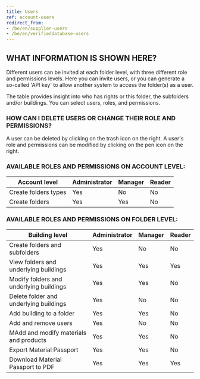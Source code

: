 ```yaml
---
title: Users
ref: account-users
redirect_from:
- /be/en/supplier-users
- /be/en/verifieddatabase-users
---
```


## WHAT INFORMATION IS SHOWN HERE?
Different users can be invited at each folder level, with three different role and permissions levels. Here you can invite users, or you can generate a so-called 'API key' to allow another system to access the folder(s) as a user.

The table provides insight into who has rights or this folder, the subfolders and/or buildings. You can select users, roles, and permissions.


### HOW CAN I DELETE USERS OR CHANGE THEIR ROLE AND PERMISSIONS?
A user can be deleted by clicking on the trash icon on the right. A user's role and permissions can be modified by clicking on the pen icon on the right.


### AVAILABLE ROLES AND PERMISSIONS ON ACCOUNT LEVEL:

| Account level                               | Administrator | Manager | Reader |
|---------------------------------------------|---------------|---------|--------|
| Create folders types                        | Yes           | No      | No     |
| Create folders                              | Yes           | Yes     | No     |


### AVAILABLE ROLES AND PERMISSIONS ON FOLDER LEVEL:

| Building level                              | Administrator | Manager | Reader |
|---------------------------------------------|---------------|---------|--------|
| Create folders and subfolders               | Yes           | No      | No     |
| View folders and underlying buildings       | Yes           | Yes     | Yes    |
| Modify folders and underlying buildings     | Yes           | Yes     | No     |
| Delete folder and underlying buildings      | Yes           | No      | No     |
| Add building to a folder                    | Yes           | Yes     | No     |
| Add and remove users                        | Yes           | No      | No     |
| MAdd and modify materials and products      | Yes           | Yes     | No     |
| Export Material Passport                    | Yes           | Yes     | No     |
| Download Material Passport to PDF           | Yes           | Yes     | Yes    |
